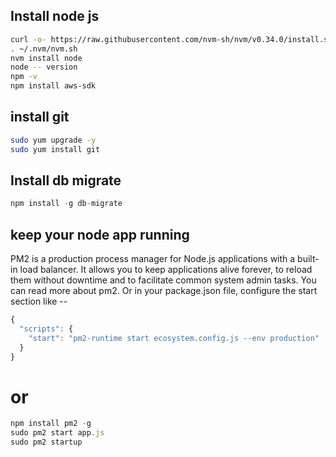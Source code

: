 ## Install node js
```bash
curl -o- https://raw.githubusercontent.com/nvm-sh/nvm/v0.34.0/install.sh | bash
. ~/.nvm/nvm.sh
nvm install node
node -- version
npm -v
npm install aws-sdk
``` 
## install git
```bash
sudo yum upgrade -y
sudo yum install git
```

## Install db migrate 
```js
npm install -g db-migrate
```

## keep your node app running
PM2 is a production process manager for Node.js applications with a built-in load balancer. It allows you to keep applications alive forever, to reload them without downtime and to facilitate common system admin tasks. You can read more about pm2.
Or in your package.json file, configure the start section like --
```js
{
  "scripts": {
    "start": "pm2-runtime start ecosystem.config.js --env production"
  }
}
```
# or 

```js
npm install pm2 -g
sudo pm2 start app.js
sudo pm2 startup
```
